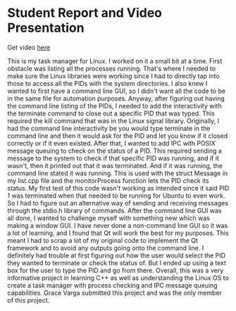 # Student Report and Video Presentation

Get video [here](https://youtu.be/qADf29Z4CYM)

This is my task manager for Linux. I worked on it a small bit at a time. First obstacle was listing all the processes running. That's where I needed to make sure the Linux libraries were working since I had to directly tap into those to access all the PIDs with the system directories. I also knew I wanted to first have a command line GUI, so I didn't want all the code to be in the same file for automation purposes. Anyway, after figuring out having the command line listing of the PIDs, I needed to add the interactivity with the terminate command to close out a specific PID that was typed. This required the kill command that was in the Linux signal library. Originally, I had the command line interactivity be you would type terminate in the command line and then it would ask for the PID and let you know if it closed correctly or if it even existed. After that, I wanted to add IPC with POSIX message queuing to check on the status of a PID. This required sending a message to the system to check if that specific PID was running, and if it wasn't, then it printed out that it was terminated. And if it was running, the command line stated it was running. This is used with the struct Message in my list.cpp file and the monitorProcess function lets the PID check its status. My first test of this code wasn't working as intended since it said PID 1 was terminated when that needed to be running for Ubuntu to even work. So I had to figure out an alternative way of sending and receiving messages through the stdio.h library of commands. After the command line GUI was all done, I wanted to challenge myself with something new which was making a window GUI. I have never done a non-command line GUI so it was a lot of learning, and I found that Qt will work the best for my purposes. This meant I had to scrap a lot of my original code to implement the Qt framework and to avoid any outputs going onto the command line. I definitely had trouble at first figuring out how the user would select the PID they wanted to terminate or check the status of. But I ended up using a text box for the user to type the PID and go from there. Overall, this was a very informative project in learning C++ as well as understanding the Linux OS to create a task manager with process checking and IPC message queuing capabilities. Grace Varga submitted this project and was the only member of this project.